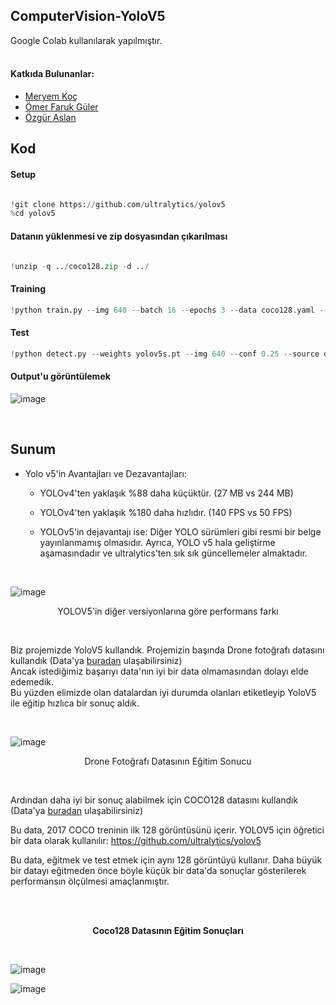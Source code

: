 <h2 style ="text-align": center; "markdown="1"> ComputerVision-YoloV5 </h2>
Google Colab kullanılarak yapılmıştır.
<br> <br>

#### Katkıda Bulunanlar:
<ul>
 <li><a href="https://github.com/codermery" title="Go to Github Profile of Meryem Koç"> Meryem Koç </a></li>
 <li><a href="https://github.com/codermery " title="Go to Github Profile of Ömer Faruk Güler"> Ömer Faruk Güler </a></li>
 <li><a href="https://github.com/ozguraslank" title="Go to Github Profile of Özgür Aslan"> Özgür Aslan </a></li>
</ul>

<h2 style ="text-align": center; "markdown="1"> Kod </h2>

#### Setup
```python

!git clone https://github.com/ultralytics/yolov5
%cd yolov5

```

#### Datanın yüklenmesi ve zip dosyasından çıkarılması
```python

!unzip -q ../coco128.zip -d ../

```


#### Training
```python
!python train.py --img 640 --batch 16 --epochs 3 --data coco128.yaml --weights yolov5s.pt --cache
```

#### Test
```python
!python detect.py --weights yolov5s.pt --img 640 --conf 0.25 --source dosyaDizini
```

#### Output'u görüntülemek
![image](https://user-images.githubusercontent.com/56040583/146684483-fb450571-6ce7-4209-976a-cd608f1777d1.png)

<br>
<h2 style ="text-align": center; "markdown="1"> Sunum </h2>

* Yolo v5'in Avantajları ve Dezavantajları:
   * YOLOv4'ten yaklaşık %88 daha küçüktür. (27 MB vs 244 MB)
   * YOLOv4'ten yaklaşık %180 daha hızlıdır. (140 FPS vs 50 FPS)

   * YOLOv5'in dejavantajı ise: Diğer YOLO sürümleri gibi resmi bir belge yayınlanmamış olmasıdır.   Ayrıca, YOLO v5 hala geliştirme aşamasındadır ve ultralytics'ten sık sık güncellemeler almaktadır.

<br>

![image](https://user-images.githubusercontent.com/59237081/146679876-5e74d28d-2f1b-46e7-86f0-cfeb027db991.png)

<p align="center">
    YOLOV5'in diğer versiyonlarına göre performans farkı
</p>

<br>

Biz projemizde YoloV5 kullandık. 
Projemizin başında Drone fotoğrafı datasını kullandık (Data'ya [buradan](https://www.kaggle.com/mcagriaksoy/amateur-unmanned-air-vehicle-detection-dataset) ulaşabilirsiniz) <br>
Ancak istediğimiz başarıyı data'nın iyi bir data olmamasından dolayı elde edemedik. <br>
Bu yüzden elimizde olan datalardan iyi durumda olanları etiketleyip YoloV5 ile eğitip hızlıca bir sonuç aldık.

<br>

![image](https://user-images.githubusercontent.com/59237081/146680190-c98ab4ca-65fc-480d-8852-d536e99d604a.png)

<p align="center">
    Drone Fotoğrafı Datasının Eğitim Sonucu
</p>

<br>

Ardından daha iyi bir sonuç alabilmek için COCO128 datasını kullandık (Data'ya [buradan](https://www.kaggle.com/ultralytics/coco128 ) ulaşabilirsiniz)

Bu data, 2017 COCO treninin ilk 128 görüntüsünü içerir. YOLOV5 için öğretici bir data olarak kullanılır: https://github.com/ultralytics/yolov5

Bu data, eğitmek ve test etmek için aynı 128 görüntüyü kullanır. Daha büyük bir datayı eğitmeden önce böyle küçük bir data'da sonuçlar gösterilerek performansın ölçülmesi amaçlanmıştır.

<br> <br>

<p align="center">
    <strong> Coco128 Datasının Eğitim Sonuçları </strong>
</p>

<br>

![image](https://user-images.githubusercontent.com/59237081/146680420-0db703ed-7451-4cb9-a9a6-9895ee3279ce.png)

![image](https://user-images.githubusercontent.com/59237081/146680430-3049d94b-bd15-4fec-b97c-51d72b3b4404.png)
